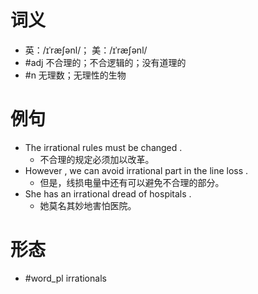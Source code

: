 # 词义
- 英：/ɪˈræʃənl/； 美：/ɪˈræʃənl/
- #adj 不合理的；不合逻辑的；没有道理的
- #n 无理数；无理性的生物
# 例句
- The irrational rules must be changed .
	- 不合理的规定必须加以改革。
- However , we can avoid irrational part in the line loss .
	- 但是，线损电量中还有可以避免不合理的部分。
- She has an irrational dread of hospitals .
	- 她莫名其妙地害怕医院。
# 形态
- #word_pl irrationals
